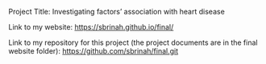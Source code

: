 Project Title: Investigating factors’ association with heart disease

Link to my website: https://sbrinah.github.io/final/

Link to my repository for this project (the project documents are in the final website folder): https://github.com/sbrinah/final.git
